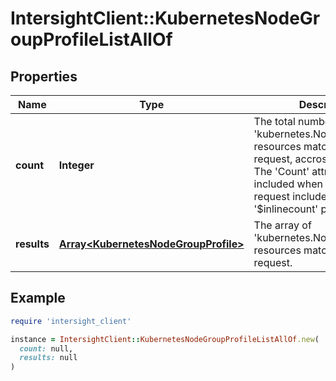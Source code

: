 # IntersightClient::KubernetesNodeGroupProfileListAllOf

## Properties

| Name | Type | Description | Notes |
| ---- | ---- | ----------- | ----- |
| **count** | **Integer** | The total number of &#39;kubernetes.NodeGroupProfile&#39; resources matching the request, accross all pages. The &#39;Count&#39; attribute is included when the HTTP GET request includes the &#39;$inlinecount&#39; parameter. | [optional] |
| **results** | [**Array&lt;KubernetesNodeGroupProfile&gt;**](KubernetesNodeGroupProfile.md) | The array of &#39;kubernetes.NodeGroupProfile&#39; resources matching the request. | [optional] |

## Example

```ruby
require 'intersight_client'

instance = IntersightClient::KubernetesNodeGroupProfileListAllOf.new(
  count: null,
  results: null
)
```

